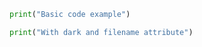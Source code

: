 ```python
print("Basic code example")
```

```python dark filename="hello.py"
print("With dark and filename attribute")
```